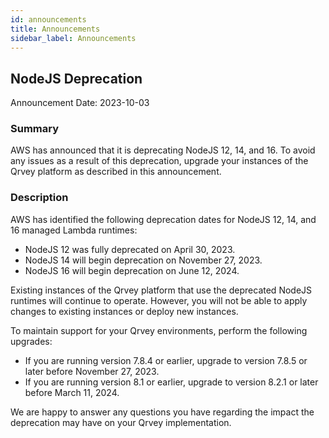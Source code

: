 ```yaml
---
id: announcements
title: Announcements
sidebar_label: Announcements
---
```


<div>

## NodeJS Deprecation

Announcement Date: 2023-10-03

### Summary
AWS has announced that it is deprecating NodeJS 12, 14, and 16. To avoid any issues as a result of this deprecation, upgrade your instances of the Qrvey platform as described in this announcement. 

### Description
AWS has identified the following deprecation dates for NodeJS 12, 14, and 16 managed Lambda runtimes:
* NodeJS 12 was fully deprecated on April 30, 2023.
* NodeJS 14 will begin deprecation on November 27, 2023.
* NodeJS 16 will begin deprecation on June 12, 2024.

Existing instances of the Qrvey platform that use the deprecated NodeJS runtimes will continue to operate. However, you will not be able to apply changes to existing instances or deploy new instances. 

To maintain support for your Qrvey environments, perform the following upgrades:
* If you are running version 7.8.4 or earlier, upgrade to version 7.8.5 or later before November 27, 2023.
* If you are running version 8.1 or earlier, upgrade to version 8.2.1 or later before March 11, 2024.

We are happy to answer any questions you have regarding the impact the deprecation may have on your Qrvey implementation.
</div>